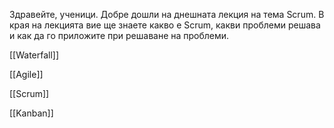 Здравейте, ученици. Добре дошли на днешната лекция на тема Scrum. В края на лекцията вие ще знаете какво е Scrum, какви проблеми решава и как да го приложите при решаване на проблеми.

[[Waterfall]]

[[Agile]]

[[Scrum]]

[[Kanban]]